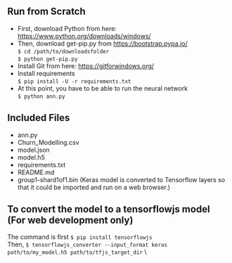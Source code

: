 ## Run from Scratch
- First, download Python from here: https://www.python.org/downloads/windows/  
- Then, download get-pip.py from https://bootstrap.pypa.io/ \
`$ cd /path/to/downloadsfolder` \
`$ python get-pip.py` 
- Install Git from here: https://gitforwindows.org/ 
- Install requirements \
`$ pip install -U -r requirements.txt` 
- At this point, you have to be able to run the neural network \
`$ python ann.py`  

## Included Files ##
- ann.py
- Churn_Modelling.csv
- model.json
- model.h5
- requirements.txt
- README.md
- group1-shard1of1.bin (Keras model is converted to Tensorflow layers so that it could be imported and run on a web browser.)

## To convert the model to a tensorflowjs model (For web development only)
The command is first 
`$ pip install tensorflowjs` \
Then,
`$ tensorflowjs_converter --input_format keras path/to/my_model.h5 path/to/tfjs_target_dir` \
